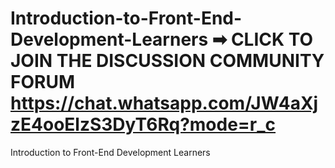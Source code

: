 # Introduction-to-Front-End-Development-Learners ➡ CLICK TO JOIN THE DISCUSSION COMMUNITY FORUM https://chat.whatsapp.com/JW4aXjzE4ooElzS3DyT6Rq?mode=r_c
Introduction to Front-End Development Learners
